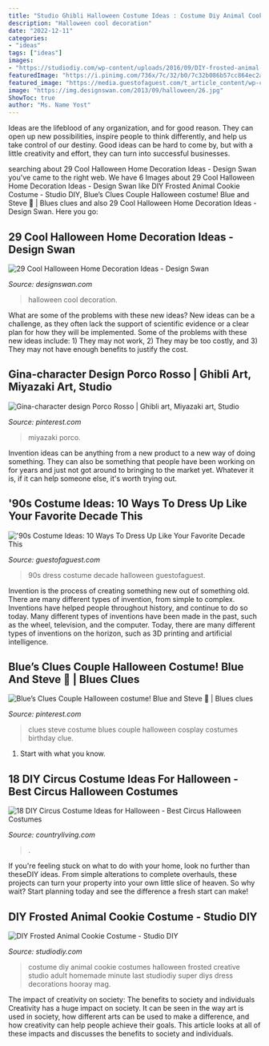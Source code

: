 ```yaml
---
title: "Studio Ghibli Halloween Costume Ideas : Costume Diy Animal Cookie Costumes Halloween Frosted Creative Studio Adult Homemade Minute Last Studiodiy Super Diys Dress Decorations Hooray Mag"
description: "Halloween cool decoration"
date: "2022-12-11"
categories:
- "ideas"
tags: ["ideas"]
images:
- "https://studiodiy.com/wp-content/uploads/2016/09/DIY-frosted-animal-cookie-costume-1b.jpg"
featuredImage: "https://i.pinimg.com/736x/7c/32/b0/7c32b086b57cc864ec2a355c28f7490f--studio-ghibli-japanese-artists.jpg"
featured_image: "https://media.guestofaguest.com/t_article_content/wp-content/uploads/2014/10/90s.jpg"
image: "https://img.designswan.com/2013/09/halloween/26.jpg"
ShowToc: true
author: "Ms. Name Yost"
---
```



Ideas are the lifeblood of any organization, and for good reason. They can open up new possibilities, inspire people to think differently, and help us take control of our destiny. Good ideas can be hard to come by, but with a little creativity and effort, they can turn into successful businesses.

	

		
searching about 29 Cool Halloween Home Decoration Ideas - Design Swan you've came to the right web. We have 6 Images about 29 Cool Halloween Home Decoration Ideas - Design Swan like DIY Frosted Animal Cookie Costume - Studio DIY, Blue’s Clues Couple Halloween costume! Blue and Steve 🐾 | Blues clues and also 29 Cool Halloween Home Decoration Ideas - Design Swan. Here you go:
		
    
## 29 Cool Halloween Home Decoration Ideas - Design Swan

<img loading=lazy src="https://img.designswan.com/2013/09/halloween/26.jpg" onerror="this.onerror=null;this.src='https://tse4.mm.bing.net/th?id=OIP.74yrYBd3JbWcAGJSrA1J3QHaLK&amp;pid=15.1';" alt="29 Cool Halloween Home Decoration Ideas - Design Swan">

_Source: designswan.com_

>halloween cool decoration. 

	

What are some of the problems with these new ideas?
New ideas can be a challenge, as they often lack the support of scientific evidence or a clear plan for how they will be implemented. Some of the problems with these new ideas include: 1) They may not work, 2) They may be too costly, and 3) They may not have enough benefits to justify the cost.

    
## Gina-character Design Porco Rosso | Ghibli Art, Miyazaki Art, Studio

<img loading=lazy src="https://i.pinimg.com/736x/7c/32/b0/7c32b086b57cc864ec2a355c28f7490f--studio-ghibli-japanese-artists.jpg" onerror="this.onerror=null;this.src='https://tse1.mm.bing.net/th?id=OIP.hTv5WNFsUKAMdcBQ-ci2bgHaFR&amp;pid=15.1';" alt="Gina-character design Porco Rosso | Ghibli art, Miyazaki art, Studio">

_Source: pinterest.com_

>miyazaki porco. 

	

Invention ideas can be anything from a new product to a new way of doing something. They can also be something that people have been working on for years and just not got around to bringing to the market yet. Whatever it is, if it can help someone else, it's worth trying out.

    
## &#039;90s Costume Ideas: 10 Ways To Dress Up Like Your Favorite Decade This

<img loading=lazy src="https://media.guestofaguest.com/t_article_content/wp-content/uploads/2014/10/90s.jpg" onerror="this.onerror=null;this.src='https://tse2.mm.bing.net/th?id=OIP.K54qwx3F-bvXG6PcyX1elAHaEX&amp;pid=15.1';" alt="&#039;90s Costume Ideas: 10 Ways To Dress Up Like Your Favorite Decade This">

_Source: guestofaguest.com_

>90s dress costume decade halloween guestofaguest. 

	

Invention is the process of creating something new out of something old. There are many different types of invention, from simple to complex. Inventions have helped people throughout history, and continue to do so today. Many different types of inventions have been made in the past, such as the wheel, television, and the computer. Today, there are many different types of inventions on the horizon, such as 3D printing and artificial intelligence.

    
## Blue’s Clues Couple Halloween Costume! Blue And Steve 🐾 | Blues Clues

<img loading=lazy src="https://i.pinimg.com/736x/29/78/31/297831560e5c529b1896070f27eae774.jpg" onerror="this.onerror=null;this.src='https://tse2.mm.bing.net/th?id=OIP.LjAYhZrttok35nEJla81yAHaJ4&amp;pid=15.1';" alt="Blue’s Clues Couple Halloween costume! Blue and Steve 🐾 | Blues clues">

_Source: pinterest.com_

>clues steve costume blues couple halloween cosplay costumes birthday clue. 

	

1. Start with what you know.

    
## 18 DIY Circus Costume Ideas For Halloween - Best Circus Halloween Costumes

<img loading=lazy src="https://hips.hearstapps.com/hmg-prod.s3.amazonaws.com/images/family-circus-costume-1570565066.jpg?crop=0.903xw:1.00xh;0.0629xw,0&amp;resize=480:*" onerror="this.onerror=null;this.src='https://tse4.mm.bing.net/th?id=OIP.zT2Iji0Yj0VoW8vSSJ0tRwHaLG&amp;pid=15.1';" alt="18 DIY Circus Costume Ideas for Halloween - Best Circus Halloween Costumes">

_Source: countryliving.com_

>. 

	

If you're feeling stuck on what to do with your home, look no further than theseDIY ideas. From simple alterations to complete overhauls, these projects can turn your property into your own little slice of heaven. So why wait? Start planning today and see the difference a fresh start can make!

    
## DIY Frosted Animal Cookie Costume - Studio DIY

<img loading=lazy src="https://studiodiy.com/wp-content/uploads/2016/09/DIY-frosted-animal-cookie-costume-1b.jpg" onerror="this.onerror=null;this.src='https://tse4.mm.bing.net/th?id=OIP.ajzPpznw52XW6gSdMZaUtwHaLH&amp;pid=15.1';" alt="DIY Frosted Animal Cookie Costume - Studio DIY">

_Source: studiodiy.com_

>costume diy animal cookie costumes halloween frosted creative studio adult homemade minute last studiodiy super diys dress decorations hooray mag. 

	

The impact of creativity on society: The benefits to society and individuals
Creativity has a huge impact on society. It can be seen in the way art is used in society, how different arts can be used to make a difference, and how creativity can help people achieve their goals. This article looks at all of these impacts and discusses the benefits to society and individuals.

